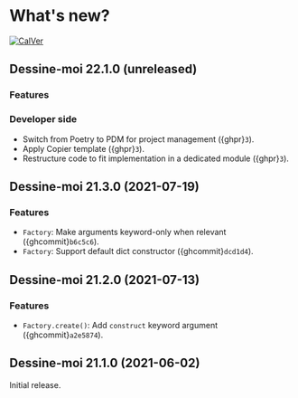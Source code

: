 # What's new?

[![CalVer](https://img.shields.io/badge/calver-YY.MINOR.MICRO-blue?style=flat-square)](https://calver.org/)

## Dessine-moi 22.1.0 (unreleased)

### Features

### Developer side

- Switch from Poetry to PDM for project management ({ghpr}`3`).
- Apply Copier template ({ghpr}`3`).
- Restructure code to fit implementation in a dedicated module ({ghpr}`3`).

## Dessine-moi 21.3.0 (2021-07-19)

### Features

- `Factory`: Make arguments keyword-only when relevant ({ghcommit}`b6c5c6`).
- `Factory`: Support default dict constructor ({ghcommit}`dcd1d4`).

## Dessine-moi 21.2.0 (2021-07-13)

### Features

- `Factory.create()`: Add `construct` keyword argument ({ghcommit}`a2e5874`).


## Dessine-moi 21.1.0 (2021-06-02)

Initial release.
